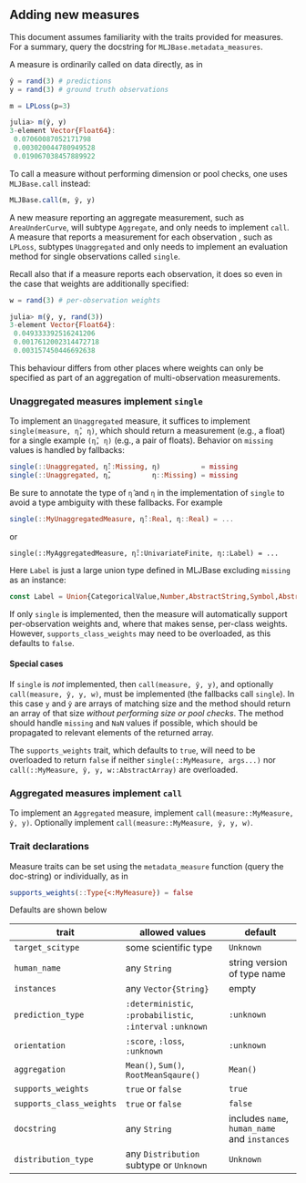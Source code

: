 ## Adding new measures

This document assumes familiarity with the traits provided for
measures. For a summary, query the docstring for
`MLJBase.metadata_measures`.

A measure is ordinarily called on data directly, as in

```julia
ŷ = rand(3) # predictions
y = rand(3) # ground truth observations

m = LPLoss(p=3)

julia> m(ŷ, y)
3-element Vector{Float64}:
 0.07060087052171798
 0.003020044780949528
 0.019067038457889922
```

To call a measure without performing dimension or pool checks, one
uses `MLJBase.call` instead:

```julia
MLJBase.call(m, ŷ, y)
```

A new measure reporting an aggregate measurement, such as
`AreaUnderCurve`, will subtype `Aggregate`, and only needs to
implement `call`. A measure that reports a measurement for each
observation , such as `LPLoss`, subtypes `Unaggregated` and only needs
to implement an evaluation method for single observations called
`single`.

Recall also that if a measure reports each observation, it does so
even in the case that weights are additionally specified:

```julia
w = rand(3) # per-observation weights

julia> m(ŷ, y, rand(3))
3-element Vector{Float64}:
 0.049333392516241206
 0.0017612002314472718
 0.003157450446692638
 ```

This behaviour differs from other places where weights can only be
specified as part of an aggregation of multi-observation measurements.


### Unaggregated measures implement `single`

To implement an `Unaggregated` measure, it suffices to implement
`single(measure, η̂, η)`, which should return a measurement (e.g., a
float) for a single example `(η̂, η)` (e.g., a pair of
floats). Behavior on `missing` values is handled by fallbacks:

```julia
single(::Unaggregated, η̂::Missing, η)          = missing
single(::Unaggregated, η̂,          η::Missing) = missing
```

Be sure to annotate the type of `η̂` and `η` in the implementation
of `single` to avoid a type ambiguity with these fallbacks. For example

```julia
single(::MyUnaggregatedMeasure, η̂::Real, η::Real) = ...
```
or

```
single(::MyAggregatedMeasure, η̂::UnivariateFinite, η::Label) = ...
```

Here `Label` is just a large union type defined in MLJBase excluding
`missing` as an instance:

```julia
const Label = Union{CategoricalValue,Number,AbstractString,Symbol,AbstractChar}
```

If only `single` is implemented, then the measure will automatically
support per-observation weights and, where that makes sense, per-class
weights. However, `supports_class_weights` may need to be overloaded,
as this defaults to `false`.

#### Special cases

If `single` is *not* implemented, then `call(measure, ŷ, y)`, and
optionally `call(measure, ŷ, y, w)`, must be implemented (the
fallbacks call `single`).  In this case `y` and `ŷ` are arrays of
matching size and the method should return an array of that size
*without performing size or pool checks*. The method should handle
`missing` and `NaN` values if possible, which should be propagated to
relevant elements of the returned array.

The `supports_weights` trait, which defaults to `true`, will need to
be overloaded to return `false` if neither `single(::MyMeasure,
args...)` nor `call(::MyMeasure, ŷ, y, w::AbstractArray)` are
overloaded.

### Aggregated measures implement `call`

To implement an `Aggregated` measure, implement
`call(measure::MyMeasure, ŷ, y)`. Optionally implement 
`call(measure::MyMeasure, ŷ, y, w)`.


### Trait declarations 

Measure traits can be set using the `metadata_measure`
function (query the doc-string) or individually, as in 

```julia
supports_weights(::Type{<:MyMeasure}) = false
```

Defaults are shown below

trait                    | allowed values               | default 
-------------------------|------------------------------|--------------
`target_scitype`         | some scientific type         | `Unknown`
`human_name`             | any `String`                 | string version of type name
`instances`              | any `Vector{String}`         | empty
`prediction_type`        | `:deterministic`, `:probabilistic`, `:interval` `:unknown` | `:unknown`
`orientation`            | `:score`, `:loss`, `:unknown`| `:unknown`
`aggregation`            | `Mean()`, `Sum()`, `RootMeanSqaure()` | `Mean()`
`supports_weights`       | `true` or `false`            | `true`
`supports_class_weights` | `true` or `false`            | `false`
`docstring`              | any `String`                 | includes `name`, `human_name` and `instances`
`distribution_type`      | any `Distribution` subtype or `Unknown`   | `Unknown`


